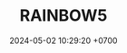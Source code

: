 ---
layout: teamCard
permalink: /team/:title.html
categories: 
maincover: /assets/logos/BDLF.png
puntosLJMAYO24:
date: 2024-05-02 10:29:20 +0700
title: RAINBOW5
tag: johto042024
color: black
puntosLJ202404: 12
grupo: sur
background: '#F16C38'
cover: /assets/backCard.png
team: RAINBOW5
ID: NS

---
